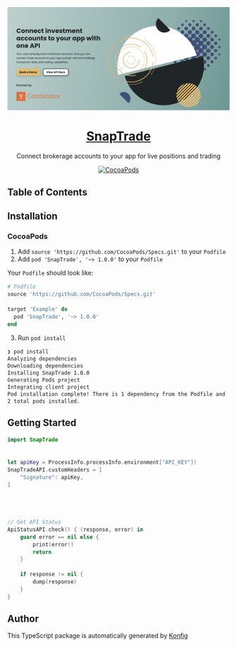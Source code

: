 <div align="center">

[![Visit SnapTrade](./header.png)](https://snaptrade.com)

# [SnapTrade](https://snaptrade.com)

Connect brokerage accounts to your app for live positions and trading

[![CocoaPods](https://img.shields.io/badge/pod-v1.0.0-blue)](https://cocoapods.org/pods/SnapTrade)

</div>

## Table of Contents

<!-- toc -->

## Installation

### CocoaPods

1. Add `source 'https://github.com/CocoaPods/Specs.git'` to your `Podfile`
2. Add `pod 'SnapTrade', '~> 1.0.0'` to your `Podfile`

Your `Podfile` should look like:
```ruby
# Podfile
source 'https://github.com/CocoaPods/Specs.git'

target 'Example' do
  pod 'SnapTrade', '~> 1.0.0'
end
```
3. Run `pod install`

```shell
❯ pod install
Analyzing dependencies
Downloading dependencies
Installing SnapTrade 1.0.0
Generating Pods project
Integrating client project
Pod installation complete! There is 1 dependency from the Podfile and 2 total pods installed.
```

## Getting Started

```swift
import SnapTrade


let apiKey = ProcessInfo.processInfo.environment["API_KEY"]!
SnapTradeAPI.customHeaders = [
    "Signature": apiKey,
]




// Get API Status
ApiStatusAPI.check() { (response, error) in
    guard error == nil else {
        print(error!)
        return
    }

    if response != nil {
        dump(response)
    }
}

```

## Author
This TypeScript package is automatically generated by [Konfig](https://konfigthis.com)
